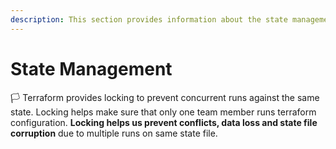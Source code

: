 ```yaml
---
description: This section provides information about the state management in terraform.
---
```


# State Management

🏳 Terraform provides locking to prevent concurrent runs against the same state. Locking helps make sure that only one team member runs terraform configuration. **Locking helps us prevent conflicts, data loss and state file corruption** due to multiple runs on same state file.





